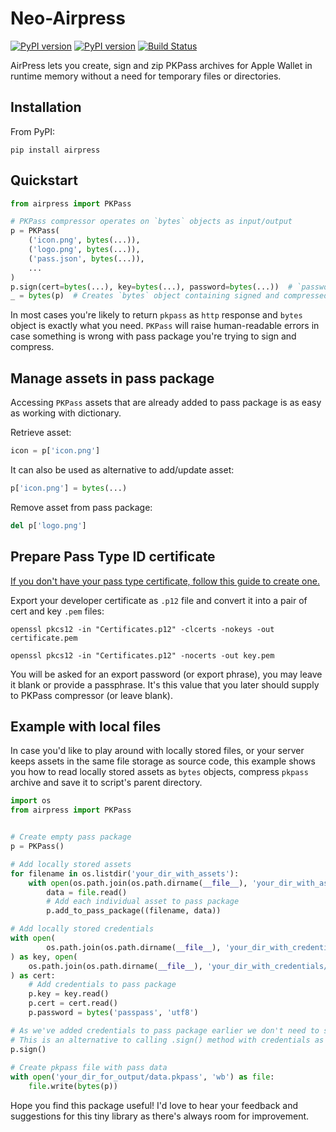# Neo-Airpress

[![PyPI version](https://img.shields.io/pypi/v/airpress.svg)](https://pypi.python.org/pypi/airpress)
[![PyPI version](https://img.shields.io/pypi/pyversions/airpress.svg)](https://pypi.python.org/pypi/airpress)
[![Build Status](https://travis-ci.org/captain-fox/airpress.svg?branch=master)](https://travis-ci.org/captain-fox/airpress)

AirPress lets you create, sign and zip PKPass archives for Apple Wallet in runtime memory without a need for temporary files or directories.

## Installation
From PyPI:

`pip install airpress`

## Quickstart
```python
from airpress import PKPass

# PKPass compressor operates on `bytes` objects as input/output
p = PKPass(
    ('icon.png', bytes(...)),
    ('logo.png', bytes(...)),
    ('pass.json', bytes(...)),
    ...
)
p.sign(cert=bytes(...), key=bytes(...), password=bytes(...))  # `password` argument is optional
_ = bytes(p)  # Creates `bytes` object containing signed and compressed `.pkpass` archive
```
In most cases you're likely to return `pkpass` as `http` response and `bytes` object is exactly what you need. 
`PKPass` will raise human-readable errors in case something is 
wrong with pass package you're trying to sign and compress. 

## Manage assets in pass package
Accessing `PKPass` assets that are already added to pass package is as easy as working with dictionary.

Retrieve asset: 
```python
icon = p['icon.png']
``` 

It can also be used as alternative to add/update asset:

```python
p['icon.png'] = bytes(...)
```

Remove asset from pass package:
```python
del p['logo.png']
```


## Prepare Pass Type ID certificate

[If you don't have your pass type certificate, follow this guide to create one.](https://www.skycore.com/help/creating-pass-signing-certificate/)


Export your developer certificate as `.p12` file and convert it into a pair of cert and key `.pem` files:
 
`openssl pkcs12 -in "Certificates.p12" -clcerts -nokeys -out certificate.pem`   

`openssl pkcs12 -in "Certificates.p12" -nocerts -out key.pem`

You will be asked for an export password (or export phrase), you may leave it blank or provide a passphrase. 
It's this value that you later should supply to PKPass compressor (or leave blank).

## Example with local files

In case you'd like to play around with locally stored files, or your server keeps assets in the same file storage
as source code, this example shows you how to read locally stored assets as `bytes` objects, compress `pkpass` archive
and save it to script's parent directory.

```python
import os
from airpress import PKPass


# Create empty pass package
p = PKPass()

# Add locally stored assets
for filename in os.listdir('your_dir_with_assets'):
    with open(os.path.join(os.path.dirname(__file__), 'your_dir_with_assets', filename), 'rb') as file:
        data = file.read()
        # Add each individual asset to pass package
        p.add_to_pass_package((filename, data))

# Add locally stored credentials
with open(
        os.path.join(os.path.dirname(__file__), 'your_dir_with_credentials/key.pem'), 'rb'
) as key, open(
    os.path.join(os.path.dirname(__file__), 'your_dir_with_credentials/certificate.pem'), 'rb'
) as cert:
    # Add credentials to pass package 
    p.key = key.read()
    p.cert = cert.read()
    p.password = bytes('passpass', 'utf8')

# As we've added credentials to pass package earlier we don't need to supply them to `.sign()`
# This is an alternative to calling .sign() method with credentials as arguments. 
p.sign()
 
# Create pkpass file with pass data 
with open('your_dir_for_output/data.pkpass', 'wb') as file:
    file.write(bytes(p))
```

Hope you find this package useful!
I'd love to hear your feedback and suggestions for this tiny library as there's always room for improvement.
